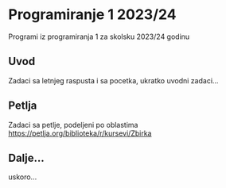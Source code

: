 # Programiranje 1 2023/24
Programi iz programiranja 1 za skolsku 2023/24 godinu

## Uvod
Zadaci sa letnjeg raspusta i sa pocetka, ukratko
uvodni zadaci...

## Petlja
Zadaci sa petlje, podeljeni po oblastima
https://petlja.org/biblioteka/r/kursevi/Zbirka

## Dalje...
uskoro...
